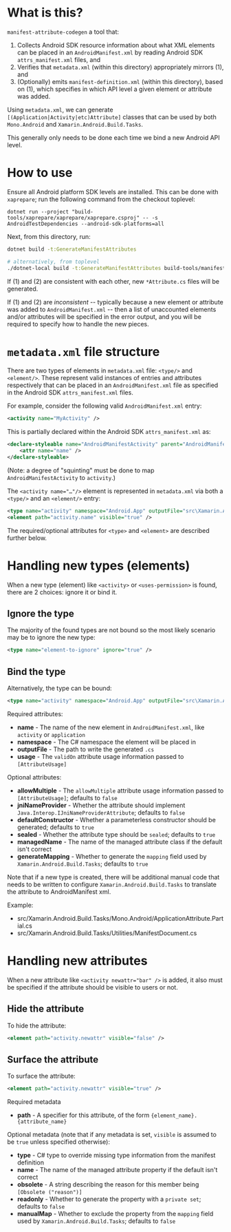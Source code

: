 # What is this?

`manifest-attribute-codegen` a tool that:

 1. Collects Android SDK resource information about what XML elements can be placed in an
    `AndroidManifest.xml` by reading Android SDK `attrs_manifest.xml` files, and
 2. Verifies that `metadata.xml` (within this directory) appropriately mirrors (1), and
 3. (Optionally) emits `manifest-definition.xml` (within this directory), based on (1),
    which specifies in which API level a given element or attribute was added.

Using `metadata.xml`, we can generate `[(Application|Activity|etc)Attribute]` classes that can be used
by both `Mono.Android` and `Xamarin.Android.Build.Tasks`.

This generally only needs to be done each time we bind a new Android API level.

# How to use

Ensure all Android platform SDK levels are installed.  This can be done with `xaprepare`;
run the following command from the checkout toplevel:

```dotnetcli
dotnet run --project "build-tools/xaprepare/xaprepare/xaprepare.csproj" -- -s AndroidTestDependencies --android-sdk-platforms=all
```

Next, from this directory, run:

```sh
dotnet build -t:GenerateManifestAttributes

# alternatively, from toplevel
./dotnet-local build -t:GenerateManifestAttributes build-tools/manifest-attribute-codegen/manifest-attribute-codegen.csproj
```

If (1) and (2) are consistent with each other, new `*Attribute.cs` files will be generated.

If (1) and (2) are *inconsistent* -- typically because a new element or attribute was added to
`AndroidManifest.xml` -- then a list of unaccounted elements and/or attributes will be specified
in the error output, and you will be required to specify how to handle the new pieces.

# `metadata.xml` file structure

There are two types of elements in `metadata.xml` file: `<type/>` and `<element/>`.
These represent valid instances of entries and attributes respectively that can be placed in an
`AndroidManifest.xml` file as specified in the Android SDK `attrs_manifest.xml` files.

For example, consider the following valid `AndroidManifest.xml` entry:

```xml
<activity name="MyActivity" />
```

This is partially declared within the Android SDK `attrs_manifest.xml` as:

```xml
<declare-styleable name="AndroidManifestActivity" parent="AndroidManifestApplication">
    <attr name="name" />
</declare-styleable>
```

(Note: a degree of "squinting" must be done to map `AndroidManifestActivity` to `activity`.)

The `<activity name="…"/>` element is represented in `metadata.xml` via both a `<type/>`
and an `<element/>` entry:

```xml
<type name="activity" namespace="Android.App" outputFile="src\Xamarin.Android.NamingCustomAttributes\Android.App\ActivityAttribute.cs" usage="AttributeTargets.Class" jniNameProvider="true" />
<element path="activity.name" visible="true" />
```

The required/optional attributes for `<type>` and `<element>` are described further below.

# Handling new types (elements)

When a new type (element) like `<activity>` or `<uses-permission>` is found, there are 2 choices:
ignore it or bind it.

## Ignore the type

The majority of the found types are not bound so the most likely scenario may be to ignore the new type:

```xml
<type name="element-to-ignore" ignore="true" />
```

## Bind the type

Alternatively, the type can be bound:

```xml
<type name="activity" namespace="Android.App" outputFile="src\Xamarin.Android.NamingCustomAttributes\Android.App\ActivityAttribute.cs" usage="AttributeTargets.Class" />
```

Required attributes:

- **name** - The name of the new element in `AndroidManifest.xml`, like `activity` or `application`
- **namespace** - The C# namespace the element will be placed in
- **outputFile** - The path to write the generated `.cs`
- **usage** - The `validOn` attribute usage information passed to `[AttributeUsage]`

Optional attributes:

- **allowMultiple** - The `allowMultiple` attribute usage information passed to `[AttributeUsage]`; defaults to `false`
- **jniNameProvider** - Whether the attribute should implement `Java.Interop.IJniNameProviderAttribute`; defaults to `false`
- **defaultConstructor** - Whether a parameterless constructor should be generated; defaults to `true`
- **sealed** - Whether the attribute type should be `sealed`; defaults to `true`
- **managedName** - The name of the managed attribute class if the default isn't correct
- **generateMapping** - Whether to generate the `mapping` field used by `Xamarin.Android.Build.Tasks`; defaults to `true`

Note that if a new type is created, there will be additional manual code that needs to be written to configure
`Xamarin.Android.Build.Tasks` to translate the attribute to AndroidManifest xml.

Example:

 - src/Xamarin.Android.Build.Tasks/Mono.Android/ApplicationAttribute.Partial.cs
 - src/Xamarin.Android.Build.Tasks/Utilities/ManifestDocument.cs

# Handling new attributes

When a new attribute like `<activity newattr="bar" />` is added, it also must be specified if the attribute should be visible to users or not.

## Hide the attribute

To hide the attribute:

```xml
<element path="activity.newattr" visible="false" />
```

## Surface the attribute

To surface the attribute:

```xml
<element path="activity.newattr" visible="true" />
```

Required metadata

- **path** - A specifier for this attribute, of the form `{element_name}.{attribute_name}`

Optional metadata (note that if any metadata is set, `visible` is assumed to be `true` unless specified otherwise):

- **type** - C# type to override missing type information from the manifest definition
- **name** - The name of the managed attribute property if the default isn't correct
- **obsolete** - A string describing the reason for this member being `[Obsolete ("reason")]`
- **readonly** - Whether to generate the property with a `private set`; defaults to `false`
- **manualMap** - Whether to exclude the property from the `mapping` field used by `Xamarin.Android.Build.Tasks`; defaults to `false`
